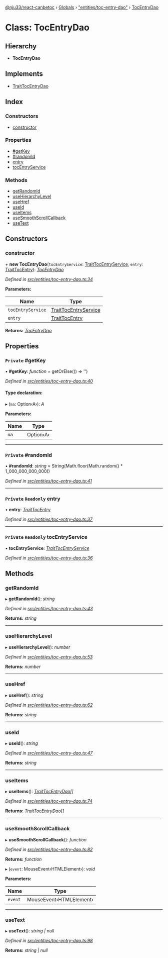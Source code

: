 [@nju33/react-canbetoc](../README.md) › [Globals](../globals.md) › ["entities/toc-entry-dao"](../modules/_entities_toc_entry_dao_.md) › [TocEntryDao](_entities_toc_entry_dao_.tocentrydao.md)

# Class: TocEntryDao

## Hierarchy

* **TocEntryDao**

## Implements

* [TraitTocEntryDao](../interfaces/_entities_toc_entry_dao_.traittocentrydao.md)

## Index

### Constructors

* [constructor](_entities_toc_entry_dao_.tocentrydao.md#constructor)

### Properties

* [#getKey](_entities_toc_entry_dao_.tocentrydao.md#private-#getkey)
* [#randomId](_entities_toc_entry_dao_.tocentrydao.md#private-#randomid)
* [entry](_entities_toc_entry_dao_.tocentrydao.md#private-readonly-entry)
* [tocEntryService](_entities_toc_entry_dao_.tocentrydao.md#private-readonly-tocentryservice)

### Methods

* [getRandomId](_entities_toc_entry_dao_.tocentrydao.md#getrandomid)
* [useHierarchyLevel](_entities_toc_entry_dao_.tocentrydao.md#usehierarchylevel)
* [useHref](_entities_toc_entry_dao_.tocentrydao.md#usehref)
* [useId](_entities_toc_entry_dao_.tocentrydao.md#useid)
* [useItems](_entities_toc_entry_dao_.tocentrydao.md#useitems)
* [useSmoothScrollCallback](_entities_toc_entry_dao_.tocentrydao.md#usesmoothscrollcallback)
* [useText](_entities_toc_entry_dao_.tocentrydao.md#usetext)

## Constructors

###  constructor

\+ **new TocEntryDao**(`tocEntryService`: [TraitTocEntryService](../interfaces/_entities_toc_entry_service_.traittocentryservice.md), `entry`: [TraitTocEntry](../interfaces/_entities_toc_entry_.traittocentry.md)): *[TocEntryDao](_entities_toc_entry_dao_.tocentrydao.md)*

*Defined in [src/entities/toc-entry-dao.ts:34](https://github.com/nju33/react-canbetoc/blob/62216a1/src/entities/toc-entry-dao.ts#L34)*

**Parameters:**

Name | Type |
------ | ------ |
`tocEntryService` | [TraitTocEntryService](../interfaces/_entities_toc_entry_service_.traittocentryservice.md) |
`entry` | [TraitTocEntry](../interfaces/_entities_toc_entry_.traittocentry.md) |

**Returns:** *[TocEntryDao](_entities_toc_entry_dao_.tocentrydao.md)*

## Properties

### `Private` #getKey

• **#getKey**: *function* = getOrElse(() => '')

*Defined in [src/entities/toc-entry-dao.ts:40](https://github.com/nju33/react-canbetoc/blob/62216a1/src/entities/toc-entry-dao.ts#L40)*

#### Type declaration:

▸ (`ma`: Option‹A›): *A*

**Parameters:**

Name | Type |
------ | ------ |
`ma` | Option‹A› |

___

### `Private` #randomId

• **#randomId**: *string* = String(Math.floor(Math.random() * 1_000_000_000_000))

*Defined in [src/entities/toc-entry-dao.ts:41](https://github.com/nju33/react-canbetoc/blob/62216a1/src/entities/toc-entry-dao.ts#L41)*

___

### `Private` `Readonly` entry

• **entry**: *[TraitTocEntry](../interfaces/_entities_toc_entry_.traittocentry.md)*

*Defined in [src/entities/toc-entry-dao.ts:37](https://github.com/nju33/react-canbetoc/blob/62216a1/src/entities/toc-entry-dao.ts#L37)*

___

### `Private` `Readonly` tocEntryService

• **tocEntryService**: *[TraitTocEntryService](../interfaces/_entities_toc_entry_service_.traittocentryservice.md)*

*Defined in [src/entities/toc-entry-dao.ts:36](https://github.com/nju33/react-canbetoc/blob/62216a1/src/entities/toc-entry-dao.ts#L36)*

## Methods

###  getRandomId

▸ **getRandomId**(): *string*

*Defined in [src/entities/toc-entry-dao.ts:43](https://github.com/nju33/react-canbetoc/blob/62216a1/src/entities/toc-entry-dao.ts#L43)*

**Returns:** *string*

___

###  useHierarchyLevel

▸ **useHierarchyLevel**(): *number*

*Defined in [src/entities/toc-entry-dao.ts:53](https://github.com/nju33/react-canbetoc/blob/62216a1/src/entities/toc-entry-dao.ts#L53)*

**Returns:** *number*

___

###  useHref

▸ **useHref**(): *string*

*Defined in [src/entities/toc-entry-dao.ts:62](https://github.com/nju33/react-canbetoc/blob/62216a1/src/entities/toc-entry-dao.ts#L62)*

**Returns:** *string*

___

###  useId

▸ **useId**(): *string*

*Defined in [src/entities/toc-entry-dao.ts:47](https://github.com/nju33/react-canbetoc/blob/62216a1/src/entities/toc-entry-dao.ts#L47)*

**Returns:** *string*

___

###  useItems

▸ **useItems**(): *[TraitTocEntryDao](../interfaces/_entities_toc_entry_dao_.traittocentrydao.md)[]*

*Defined in [src/entities/toc-entry-dao.ts:74](https://github.com/nju33/react-canbetoc/blob/62216a1/src/entities/toc-entry-dao.ts#L74)*

**Returns:** *[TraitTocEntryDao](../interfaces/_entities_toc_entry_dao_.traittocentrydao.md)[]*

___

###  useSmoothScrollCallback

▸ **useSmoothScrollCallback**(): *function*

*Defined in [src/entities/toc-entry-dao.ts:82](https://github.com/nju33/react-canbetoc/blob/62216a1/src/entities/toc-entry-dao.ts#L82)*

**Returns:** *function*

▸ (`event`: MouseEvent‹HTMLElement›): *void*

**Parameters:**

Name | Type |
------ | ------ |
`event` | MouseEvent‹HTMLElement› |

___

###  useText

▸ **useText**(): *string | null*

*Defined in [src/entities/toc-entry-dao.ts:98](https://github.com/nju33/react-canbetoc/blob/62216a1/src/entities/toc-entry-dao.ts#L98)*

**Returns:** *string | null*
